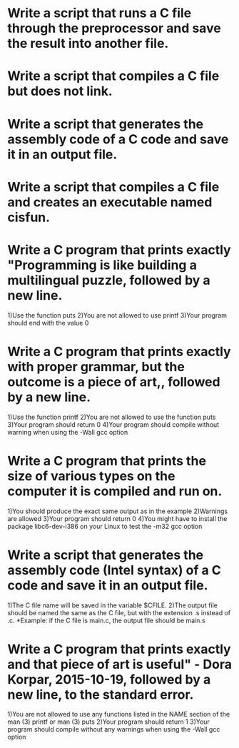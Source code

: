 # Write a script that runs a C file through the preprocessor and save the result into another file.
# Write a script that compiles a C file but does not link.

# Write a script that generates the assembly code of a C code and save it in an output file.

# Write a script that compiles a C file and creates an executable named cisfun.

# Write a C program that prints exactly "Programming is like building a multilingual puzzle, followed by a new line.

1)Use the function puts
2)You are not allowed to use printf
3)Your program should end with the value 0

# Write a C program that prints exactly with proper grammar, but the outcome is a piece of art,, followed by a new line.

1)Use the function printf
2)You are not allowed to use the function puts
3)Your program should return 0
4)Your program should compile without warning when using the -Wall gcc option

# Write a C program that prints the size of various types on the computer it is compiled and run on.

1)You should produce the exact same output as in the example
2)Warnings are allowed
3)Your program should return 0
4)You might have to install the package libc6-dev-i386 on your Linux to test the -m32 gcc option

# Write a script that generates the assembly code (Intel syntax) of a C code and save it in an output file.

1)The C file name will be saved in the variable $CFILE.
2)The output file should be named the same as the C file, but with the extension .s instead of .c.
	*Example: if the C file is main.c, the output file should be main.s

# Write a C program that prints exactly and that piece of art is useful" - Dora Korpar, 2015-10-19, followed by a new line, to the standard error.

1)You are not allowed to use any functions listed in the NAME section of the man (3) printf or man (3) puts
2)Your program should return 1
3)Your program should compile without any warnings when using the -Wall gcc option
